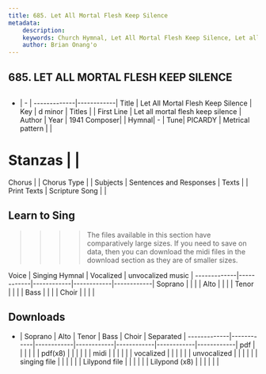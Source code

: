```yaml
---
title: 685. Let All Mortal Flesh Keep Silence
metadata:
    description: 
    keywords: Church Hymnal, Let All Mortal Flesh Keep Silence, Let all mortal flesh keep silence, 
    author: Brian Onang'o
---
```



## 685. LET ALL MORTAL FLESH KEEP SILENCE

```txt

```

- |   -  |
-------------|------------|
Title | Let All Mortal Flesh Keep Silence |
Key | d minor |
Titles |  |
First Line | Let all mortal flesh keep silence |
Author | 
Year | 1941
Composer|  |
Hymnal|  - |
Tune| PICARDY |
Metrical pattern | |
# Stanzas |  |
Chorus |  |
Chorus Type |  |
Subjects | Sentences and Responses |
Texts |  |
Print Texts | 
Scripture Song |  |
  
## Learn to Sing

>>>> The files available in this section have comparatively large sizes. If you need to save on data, then you can download the midi files in the download section as they are of smaller sizes.

Voice |  Singing Hymnal | Vocalized | unvocalized music |
-------------|------------|------------|------------|------------|
Soprano | | | |
Alto | | | |
Tenor | | | |
Bass | | | |
Choir | | | |

## Downloads

- |  Soprano | Alto | Tenor | Bass | Choir | Separated |
-------------|------------|------------|------------|------------|------------|------------|
pdf | | | | | |
pdf(x8) | | | | | |
midi | | | | | |
vocalized | | | | | |
unvocalized | | | | | |
singing file | | | | | |
Lilypond file | | | | | |
Lilypond (x8) | | | | | |
  